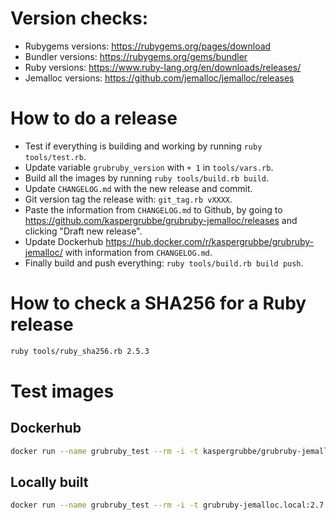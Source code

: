 # Version checks:
- Rubygems versions: https://rubygems.org/pages/download
- Bundler versions: https://rubygems.org/gems/bundler
- Ruby versions: https://www.ruby-lang.org/en/downloads/releases/
- Jemalloc versions: https://github.com/jemalloc/jemalloc/releases

# How to do a release
- Test if everything is building and working by running `ruby tools/test.rb`.
- Update variable `grubruby_version` with `+ 1` in `tools/vars.rb`.
- Build all the images by running `ruby tools/build.rb build`.
- Update `CHANGELOG.md` with the new release and commit.
- Git version tag the release with: `git_tag.rb vXXXX`.
- Paste the information from `CHANGELOG.md` to Github, by going to https://github.com/kaspergrubbe/grubruby-jemalloc/releases and clicking "Draft new release".
- Update Dockerhub https://hub.docker.com/r/kaspergrubbe/grubruby-jemalloc/ with information from `CHANGELOG.md`.
- Finally build and push everything: `ruby tools/build.rb build push`.

# How to check a SHA256 for a Ruby release

```bash
ruby tools/ruby_sha256.rb 2.5.3
```

# Test images

## Dockerhub

```bash
docker run --name grubruby_test --rm -i -t kaspergrubbe/grubruby-jemalloc:2.7.0.8020 /bin/bash
```

## Locally built

```bash
docker run --name grubruby_test --rm -i -t grubruby-jemalloc.local:2.7.0.8020 /bin/bash
```
